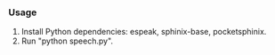 ### Usage
1. Install Python dependencies: espeak, sphinix-base, pocketsphinix. 
2. Run "python speech.py".
